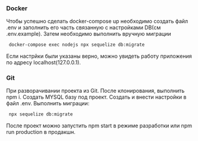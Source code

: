 ### Docker

Чтобы успешно сделать docker-compose up необходимо создать файл .env и заполнить его часть связанную с настройками DB(см .env.example).
Затем необходимо выполнить вручную миграции 
```bash 
 docker-compose exec nodejs npx sequelize db:migrate
```
Если настрйки были указаны верно, можно увидеть работу приложения по адресу localhost(127.0.0.1).

### Git

При разворачивании проекта из Git. После клонирования, выполнить npm i. 
Создать MYSQL базу под проект. Создать и внести настройки в файл .env.
Выполнить миграции:
```bash
 npx sequelize db:migrate
```
После проект можно запустить npm start в режиме разработки или npm run production в продакшн.
